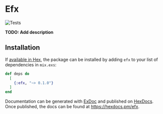 # Efx

![Tests](https://github.com/smoes/validixir/actions/workflows/main.yaml/badge.svg)

**TODO: Add description**

## Installation

If [available in Hex](https://hex.pm/docs/publish), the package can be installed
by adding `efx` to your list of dependencies in `mix.exs`:

```elixir
def deps do
  [
    {:efx, "~> 0.1.0"}
  ]
end
```

Documentation can be generated with [ExDoc](https://github.com/elixir-lang/ex_doc)
and published on [HexDocs](https://hexdocs.pm). Once published, the docs can
be found at <https://hexdocs.pm/efx>.

